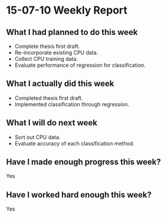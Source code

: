 # 15-07-10 Weekly Report

## What I had planned to do this week

* Complete thesis first draft.
* Re-incorporate existing CPU data.
* Collect CPU training data.
* Evaluate performance of regression for classification.

## What I actually did this week

* Completed thesis first draft.
* Implemented classification through regression.

## What I will do next week

* Sort out CPU data.
* Evaluate accuracy of each classification method.

## Have I made enough progress this week?

Yes

## Have I worked hard enough this week?

Yes
